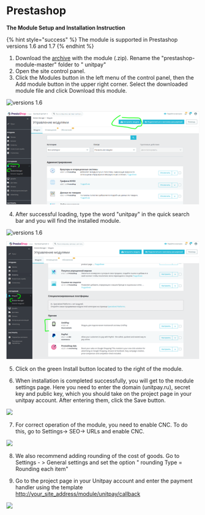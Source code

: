 # Prestashop

**The Module Setup and Installation Instruction**

{% hint style="success" %}
The module is supported in Prestashop versions 1.6 and 1.7
{% endhint %}

1. Download the [archive](https://github.com/unitpay/prestashop-module/archive/master.zip) with the module \(.zip\). Rename the "prestashop-module-master" folder to " unitpay"
2. Open the site control panel.
3. Click the Modules button in the left menu of the control panel, then the Add module button in the upper right corner. Select the downloaded module file and click Download this module.

![versions 1.6](../../.gitbook/assets/0%20%2814%29.png)

![versions 1.7](../../.gitbook/assets/izobrazhenie-20201126-091449%20%281%29.png)

4. After successful loading, type the word "unitpay" in the quick search bar and you will find the installed module.

![versions 1.6](../../.gitbook/assets/1%20%2834%29.png)

![versions 1.7](../../.gitbook/assets/izobrazhenie-20201126-103214%20%281%29.png)

5. Click on the green Install button located to the right of the module.

6. When installation is completed successfully, you will get to the module settings page. Here you need to enter the domain \(unitpay.ru\), secret key and public key, which you should take on the project page in your unitpay account. After entering them, click the Save button.

![](../../.gitbook/assets/2%20%285%29.png)

7. For correct operation of the module, you need to enable CNC. To do this, go to Settings-&gt; SEO-&gt; URLs and enable CNC.

![](../../.gitbook/assets/3%20%281%29.png)

8. We also recommend adding rounding of the cost of goods. Go to Settings - &gt; General settings and set the option " rounding Type = Rounding each item"

9. Go to the project page in your Unitpay account and enter the payment handler using the template [http://your\_site\_address/module/unitpay/callback](http://your_site_address/module/unitpay/callback)

![](../../.gitbook/assets/4%20%281%29.png)

